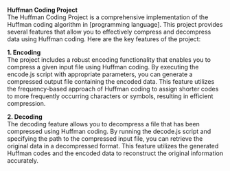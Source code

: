 __Huffman Coding Project__  
  The Huffman Coding Project is a comprehensive implementation of the Huffman coding algorithm in [programming language]. This project provides several features that allow you to effectively compress and decompress data using Huffman coding. Here are the key features of the project:

__1. Encoding__  
The project includes a robust encoding functionality that enables you to compress a given input file using Huffman coding. By executing the encode.js script with appropriate parameters, you can generate a compressed output file containing the encoded data. This feature utilizes the frequency-based approach of Huffman coding to assign shorter codes to more frequently occurring characters or symbols, resulting in efficient compression.  

__2. Decoding__  
The decoding feature allows you to decompress a file that has been compressed using Huffman coding. By running the decode.js script and specifying the path to the compressed input file, you can retrieve the original data in a decompressed format. This feature utilizes the generated Huffman codes and the encoded data to reconstruct the original information accurately.
